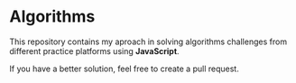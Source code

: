 # Algorithms

This repository contains my aproach in solving algorithms challenges from different practice platforms using __JavaScript__.

If you have a better solution, feel free to create a pull request.

